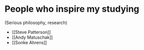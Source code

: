 # People who inspire my studying

(Serious philosophy, research)

- [[Steve Patterson]]
- [[Andy Matuschak]]
- [[Sonke Ahrens]]

